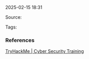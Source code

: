 
2025-02-15 18:31

Source: 

Tags: 




### References
[TryHackMe | Cyber Security Training](https://tryhackme.com/room/archangel)
